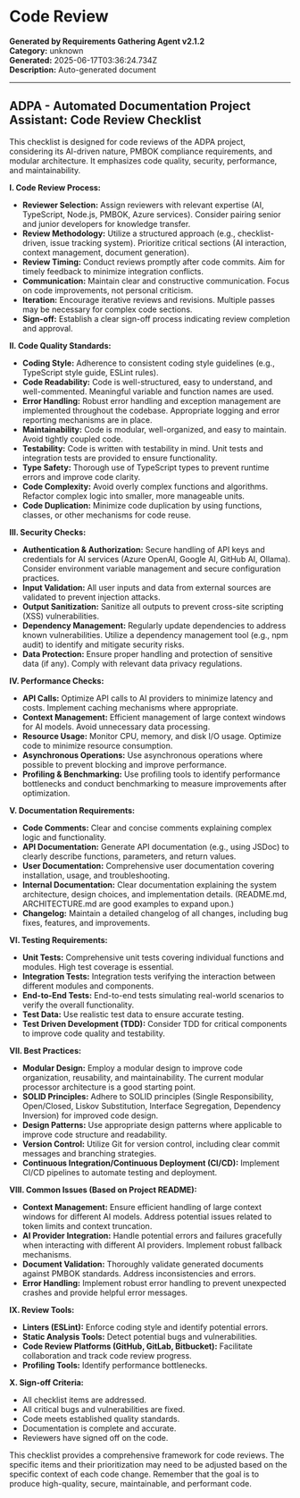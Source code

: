 # Code Review

**Generated by Requirements Gathering Agent v2.1.2**  
**Category:** unknown  
**Generated:** 2025-06-17T03:36:24.734Z  
**Description:** Auto-generated document

---

## ADPA - Automated Documentation Project Assistant: Code Review Checklist

This checklist is designed for code reviews of the ADPA project, considering its AI-driven nature, PMBOK compliance requirements, and modular architecture.  It emphasizes code quality, security, performance, and maintainability.

**I. Code Review Process:**

* **Reviewer Selection:**  Assign reviewers with relevant expertise (AI, TypeScript, Node.js, PMBOK, Azure services).  Consider pairing senior and junior developers for knowledge transfer.
* **Review Methodology:** Utilize a structured approach (e.g., checklist-driven, issue tracking system).  Prioritize critical sections (AI interaction, context management, document generation).
* **Review Timing:** Conduct reviews promptly after code commits.  Aim for timely feedback to minimize integration conflicts.
* **Communication:** Maintain clear and constructive communication.  Focus on code improvements, not personal criticism.
* **Iteration:** Encourage iterative reviews and revisions.  Multiple passes may be necessary for complex code sections.
* **Sign-off:** Establish a clear sign-off process indicating review completion and approval.


**II. Code Quality Standards:**

* **Coding Style:** Adherence to consistent coding style guidelines (e.g., TypeScript style guide, ESLint rules).
* **Code Readability:** Code is well-structured, easy to understand, and well-commented.  Meaningful variable and function names are used.
* **Error Handling:** Robust error handling and exception management are implemented throughout the codebase.  Appropriate logging and error reporting mechanisms are in place.
* **Maintainability:** Code is modular, well-organized, and easy to maintain.  Avoid tightly coupled code.
* **Testability:** Code is written with testability in mind.  Unit tests and integration tests are provided to ensure functionality.
* **Type Safety:**  Thorough use of TypeScript types to prevent runtime errors and improve code clarity.
* **Code Complexity:** Avoid overly complex functions and algorithms.  Refactor complex logic into smaller, more manageable units.
* **Code Duplication:** Minimize code duplication by using functions, classes, or other mechanisms for code reuse.


**III. Security Checks:**

* **Authentication & Authorization:** Secure handling of API keys and credentials for AI services (Azure OpenAI, Google AI, GitHub AI, Ollama).  Consider environment variable management and secure configuration practices.
* **Input Validation:** All user inputs and data from external sources are validated to prevent injection attacks.
* **Output Sanitization:**  Sanitize all outputs to prevent cross-site scripting (XSS) vulnerabilities.
* **Dependency Management:** Regularly update dependencies to address known vulnerabilities.  Utilize a dependency management tool (e.g., npm audit) to identify and mitigate security risks.
* **Data Protection:** Ensure proper handling and protection of sensitive data (if any).  Comply with relevant data privacy regulations.


**IV. Performance Checks:**

* **API Calls:** Optimize API calls to AI providers to minimize latency and costs.  Implement caching mechanisms where appropriate.
* **Context Management:** Efficient management of large context windows for AI models.  Avoid unnecessary data processing.
* **Resource Usage:** Monitor CPU, memory, and disk I/O usage.  Optimize code to minimize resource consumption.
* **Asynchronous Operations:**  Use asynchronous operations where possible to prevent blocking and improve performance.
* **Profiling & Benchmarking:**  Use profiling tools to identify performance bottlenecks and conduct benchmarking to measure improvements after optimization.


**V. Documentation Requirements:**

* **Code Comments:**  Clear and concise comments explaining complex logic and functionality.
* **API Documentation:**  Generate API documentation (e.g., using JSDoc) to clearly describe functions, parameters, and return values.
* **User Documentation:**  Comprehensive user documentation covering installation, usage, and troubleshooting.
* **Internal Documentation:**  Clear documentation explaining the system architecture, design choices, and implementation details.  (README.md, ARCHITECTURE.md are good examples to expand upon.)
* **Changelog:** Maintain a detailed changelog of all changes, including bug fixes, features, and improvements.


**VI. Testing Requirements:**

* **Unit Tests:**  Comprehensive unit tests covering individual functions and modules.  High test coverage is essential.
* **Integration Tests:**  Integration tests verifying the interaction between different modules and components.
* **End-to-End Tests:**  End-to-end tests simulating real-world scenarios to verify the overall functionality.
* **Test Data:**  Use realistic test data to ensure accurate testing.
* **Test Driven Development (TDD):** Consider TDD for critical components to improve code quality and testability.


**VII. Best Practices:**

* **Modular Design:**  Employ a modular design to improve code organization, reusability, and maintainability.  The current modular processor architecture is a good starting point.
* **SOLID Principles:** Adhere to SOLID principles (Single Responsibility, Open/Closed, Liskov Substitution, Interface Segregation, Dependency Inversion) for improved code design.
* **Design Patterns:**  Use appropriate design patterns where applicable to improve code structure and readability.
* **Version Control:**  Utilize Git for version control, including clear commit messages and branching strategies.
* **Continuous Integration/Continuous Deployment (CI/CD):** Implement CI/CD pipelines to automate testing and deployment.


**VIII. Common Issues (Based on Project README):**

* **Context Management:**  Ensure efficient handling of large context windows for different AI models.  Address potential issues related to token limits and context truncation.
* **AI Provider Integration:**  Handle potential errors and failures gracefully when interacting with different AI providers.  Implement robust fallback mechanisms.
* **Document Validation:**  Thoroughly validate generated documents against PMBOK standards.  Address inconsistencies and errors.
* **Error Handling:**  Implement robust error handling to prevent unexpected crashes and provide helpful error messages.


**IX. Review Tools:**

* **Linters (ESLint):** Enforce coding style and identify potential errors.
* **Static Analysis Tools:**  Detect potential bugs and vulnerabilities.
* **Code Review Platforms (GitHub, GitLab, Bitbucket):** Facilitate collaboration and track code review progress.
* **Profiling Tools:**  Identify performance bottlenecks.


**X. Sign-off Criteria:**

* All checklist items are addressed.
* All critical bugs and vulnerabilities are fixed.
* Code meets established quality standards.
* Documentation is complete and accurate.
* Reviewers have signed off on the code.


This checklist provides a comprehensive framework for code reviews.  The specific items and their prioritization may need to be adjusted based on the specific context of each code change.  Remember that the goal is to produce high-quality, secure, maintainable, and performant code.

